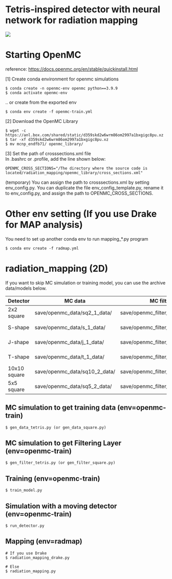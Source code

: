 # Tetris-inspired detector with neural network for radiation mapping

![](https://github.com/RyotaroOKabe/radiation_mapping/assets/move_detector_S.gif)

# Starting OpenMC

reference: https://docs.openmc.org/en/stable/quickinstall.html

[1] Create conda environment for openmc simulations
```
$ conda create -n openmc-env openmc python==3.9.9
$ conda activate openmc-env  
```

.. or create from the exported env
```
$ conda env create -f openmc-train.yml
```
[2] Download the OpenMC Library

```
$ wget -c https://anl.box.com/shared/static/d359skd2w6wrm86om2997a1bxgigc8pu.xz
$ tar -xf d359skd2w6wrm86om2997a1bxgigc8pu.xz
$ mv mcnp_endfb71/ openmc_library/ 
```

[3] Set the path of crosssections.xml file  
In .bashrc or .profile, add the line shown below:  
```
OPENMC_CROSS_SECTIONS="/The directory where the source code is located/radiation_mapping/openmc_library/cross_sections.xml" 
```   
(temporary) You can assign the path to crosssections.xml by setting env_config.py. You can duplicate the file env_config_template.py, rename it to env_config.py, and assign the path to OPENMC_CROSS_SECTIONS. 

# Other env setting (If you use Drake for MAP analysis)
You need to set up another conda env to run mapping_*.py program
```
$ conda env create -f radmap.yml
```

# radiation_mapping (2D)

If you want to skip MC simulation or training model, you can use the archive data/models below.   

Detector | MC data | MC filter | Model | Epochs | Note
----- | --- | --- | --- |--- |----- 
2x2 square | save/openmc_data/sq2_1_data/ | save/openmc_filter/sq2_1_filter/ | save/models/sq2_1_model.pt | 200 | 1 source.
S-shape | save/openmc_data/s_1_data/ | save/openmc_filter/s_1_filter/ | save/models/s_1_model.pt | 200 | 1 source.
J-shape | save/openmc_data/j_1_data/ | save/openmc_filter/j_1_filter/ | save/models/j_1_model.pt | 200 | 1 source.
T-shape | save/openmc_data/t_1_data/ | save/openmc_filter/t_1_filter/ | save/models/t_1_model.pt | 200 | 1 source.
10x10 square | save/openmc_data/sq10_2_data/ | save/openmc_filter/sq10_1_filter/ | save/models/sq10_2_model.pt | 200 | 2 sources.
5x5 square | save/openmc_data/sq5_2_data/ | save/openmc_filter/sq5_1_filter/ | save/models/sq5_2_model.pt | 200 | 2 sources.





## MC simulation to get training data (env=openmc-train)
```
$ gen_data_tetris.py (or gen_data_square.py)
```

## MC simulation to get Filtering Layer (env=openmc-train)
```
$ gen_filter_tetris.py (or gen_filter_square.py)
```

## Training (env=openmc-train)
```
$ train_model.py
```

## Simulation with a moving detector (env=openmc-train)
```
$ run_detector.py
```

## Mapping (env=radmap)
```
# If you use Drake  
$ radiation_mapping_drake.py  
  
# Else  
$ radiation_mapping.py  
```

